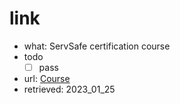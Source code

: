 # link
- what: ServSafe certification course
- todo
  - [ ] pass
- url: [Course](../.././link/link_-_2023_01_25_ServSafeCertification.md)
- retrieved: 2023_01_25
